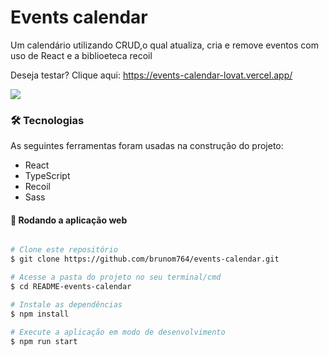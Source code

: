 # Events calendar

Um calendário utilizando CRUD,o qual atualiza, cria e remove eventos com uso de React e a biblioeteca recoil

Deseja testar? 
Clique aqui: https://events-calendar-lovat.vercel.app/

<img src='https://portifolio-brunom764.vercel.app/static/media/eventsCalendar.c904ad1774d752044715.png' heigth:10rem width:50rem/>

### 🛠 Tecnologias

As seguintes ferramentas foram usadas na construção do projeto:

- React
- TypeScript
- Recoil
- Sass

#### 🧭 Rodando a aplicação web

```bash

# Clone este repositório
$ git clone https://github.com/brunom764/events-calendar.git

# Acesse a pasta do projeto no seu terminal/cmd
$ cd README-events-calendar

# Instale as dependências
$ npm install

# Execute a aplicação em modo de desenvolvimento
$ npm run start


```

